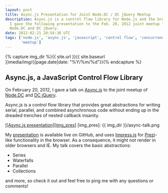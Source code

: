 ```yaml
---
layout: post
title: Async.js Presentation for Joint Node.DC / DC jQuery Meetup
description: Async.js is a control flow library for Node.js and the browser.
  I gave the following presentation to the Feb. 20, 2012 joint meetup for
  Node.DC and DC jQuery.
date: 2012-02-21 20:54:38 UTC
tags: ['node.js', 'async.js', 'javascript', 'control flow', 'concurrency',
       'meetup']
---
```

{% capture img_dir %}{{ site.url }}{{ site.baseurl }}media/img/{{page.date|date: "%Y/%m/%d"}}{% endcapture %}

## Async.js, a JavaScript Control Flow Library

On February 20, 2012, I gave a talk on [Async.js][asyncjs] to the joint
meetup of [Node.DC][node_dc] and [DC jQuery][dcjq].

Async.js is a control flow library that provides great abstractions for writing
serial, parallel, and combined asynchronous code without ending up in the
dreaded trenches of nested callback insanity.

[![Async.js presentation][img_pres]][pres]
[img_pres]: {{ img_dir }}/async-talk.png

My [presentation][pres] is available live on GitHub, and uses
[Impress.js][impress] for [Prezi][prezi]-like functionality in the browser.
As a consequence, it might not render in older browsers and IE. My talk covers
the basic abstractions:

* Series
* Waterfalls
* Parallel
* Collections

and more, so check it out and feel free to ping me with any questions or
comments!

[asyncjs]: https://github.com/caolan/async
[node_dc]: http://www.meetup.com/node-dc/events/49905452/
[dcjq]: http://www.meetup.com/DC-jQuery-Users-Group/events/51798912/
[pres]: http://ryan-roemer.github.com/nodedc-async-talk/#/title
[impress]: http://bartaz.github.com/impress.js
[prezi]: http://prezi.com/
